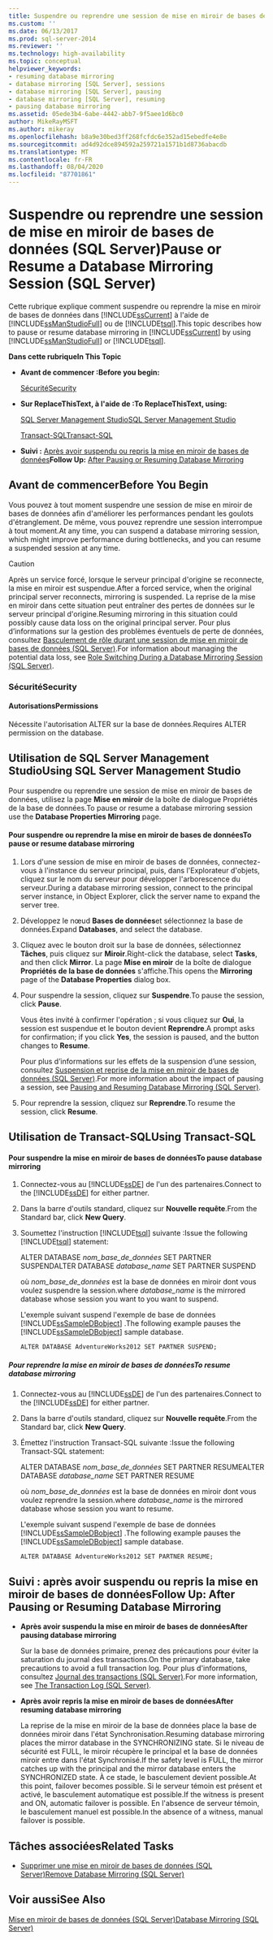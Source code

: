 ```yaml
---
title: Suspendre ou reprendre une session de mise en miroir de bases de données (SQL Server) | Microsoft Docs
ms.custom: ''
ms.date: 06/13/2017
ms.prod: sql-server-2014
ms.reviewer: ''
ms.technology: high-availability
ms.topic: conceptual
helpviewer_keywords:
- resuming database mirroring
- database mirroring [SQL Server], sessions
- database mirroring [SQL Server], pausing
- database mirroring [SQL Server], resuming
- pausing database mirroring
ms.assetid: 05ede3b4-6abe-4442-abb7-9f5aee1d6bc0
author: MikeRayMSFT
ms.author: mikeray
ms.openlocfilehash: b8a9e30bed3ff268fcfdc6e352ad15ebedfe4e8e
ms.sourcegitcommit: ad4d92dce894592a259721a1571b1d8736abacdb
ms.translationtype: MT
ms.contentlocale: fr-FR
ms.lasthandoff: 08/04/2020
ms.locfileid: "87701861"
---
```

# <a name="pause-or-resume-a-database-mirroring-session-sql-server"></a><span data-ttu-id="332b7-102">Suspendre ou reprendre une session de mise en miroir de bases de données (SQL Server)</span><span class="sxs-lookup"><span data-stu-id="332b7-102">Pause or Resume a Database Mirroring Session (SQL Server)</span></span>
  <span data-ttu-id="332b7-103">Cette rubrique explique comment suspendre ou reprendre la mise en miroir de bases de données dans [!INCLUDE[ssCurrent](../../includes/sscurrent-md.md)] à l'aide de [!INCLUDE[ssManStudioFull](../../includes/ssmanstudiofull-md.md)] ou de [!INCLUDE[tsql](../../includes/tsql-md.md)].</span><span class="sxs-lookup"><span data-stu-id="332b7-103">This topic describes how to pause or resume database mirroring in [!INCLUDE[ssCurrent](../../includes/sscurrent-md.md)] by using [!INCLUDE[ssManStudioFull](../../includes/ssmanstudiofull-md.md)] or [!INCLUDE[tsql](../../includes/tsql-md.md)].</span></span>  
  
 <span data-ttu-id="332b7-104">**Dans cette rubrique**</span><span class="sxs-lookup"><span data-stu-id="332b7-104">**In This Topic**</span></span>  
  
-   <span data-ttu-id="332b7-105">**Avant de commencer :**</span><span class="sxs-lookup"><span data-stu-id="332b7-105">**Before you begin:**</span></span>  
  
     [<span data-ttu-id="332b7-106">Sécurité</span><span class="sxs-lookup"><span data-stu-id="332b7-106">Security</span></span>](#Security)  
  
-   <span data-ttu-id="332b7-107">**Sur ReplaceThisText, à l'aide de :**</span><span class="sxs-lookup"><span data-stu-id="332b7-107">**To ReplaceThisText, using:**</span></span>  
  
     [<span data-ttu-id="332b7-108">SQL Server Management Studio</span><span class="sxs-lookup"><span data-stu-id="332b7-108">SQL Server Management Studio</span></span>](#SSMSProcedure)  
  
     [<span data-ttu-id="332b7-109">Transact-SQL</span><span class="sxs-lookup"><span data-stu-id="332b7-109">Transact-SQL</span></span>](#TsqlProcedure)  
  
-   <span data-ttu-id="332b7-110">**Suivi :**  [Après avoir suspendu ou repris la mise en miroir de bases de données](#FollowUp)</span><span class="sxs-lookup"><span data-stu-id="332b7-110">**Follow Up:**  [After Pausing or Resuming Database Mirroring](#FollowUp)</span></span>  
  
##  <a name="before-you-begin"></a><a name="BeforeYouBegin"></a> <span data-ttu-id="332b7-111">Avant de commencer</span><span class="sxs-lookup"><span data-stu-id="332b7-111">Before You Begin</span></span>  
 <span data-ttu-id="332b7-112">Vous pouvez à tout moment suspendre une session de mise en miroir de bases de données afin d'améliorer les performances pendant les goulots d'étranglement. De même, vous pouvez reprendre une session interrompue à tout moment.</span><span class="sxs-lookup"><span data-stu-id="332b7-112">At any time, you can suspend a database mirroring session, which might improve performance during bottlenecks, and you can resume a suspended session at any time.</span></span>  
  
> [!CAUTION]  
>  <span data-ttu-id="332b7-113">Après un service forcé, lorsque le serveur principal d'origine se reconnecte, la mise en miroir est suspendue.</span><span class="sxs-lookup"><span data-stu-id="332b7-113">After a forced service, when the original principal server reconnects, mirroring is suspended.</span></span> <span data-ttu-id="332b7-114">La reprise de la mise en miroir dans cette situation peut entraîner des pertes de données sur le serveur principal d'origine.</span><span class="sxs-lookup"><span data-stu-id="332b7-114">Resuming mirroring in this situation could possibly cause data loss on the original principal server.</span></span> <span data-ttu-id="332b7-115">Pour plus d’informations sur la gestion des problèmes éventuels de perte de données, consultez [Basculement de rôle durant une session de mise en miroir de bases de données &#40;SQL Server&#41;](role-switching-during-a-database-mirroring-session-sql-server.md).</span><span class="sxs-lookup"><span data-stu-id="332b7-115">For information about managing the potential data loss, see [Role Switching During a Database Mirroring Session &#40;SQL Server&#41;](role-switching-during-a-database-mirroring-session-sql-server.md).</span></span>  
  
###  <a name="security"></a><a name="Security"></a> <span data-ttu-id="332b7-116">Sécurité</span><span class="sxs-lookup"><span data-stu-id="332b7-116">Security</span></span>  
  
####  <a name="permissions"></a><a name="Permissions"></a> <span data-ttu-id="332b7-117">Autorisations</span><span class="sxs-lookup"><span data-stu-id="332b7-117">Permissions</span></span>  
 <span data-ttu-id="332b7-118">Nécessite l'autorisation ALTER sur la base de données.</span><span class="sxs-lookup"><span data-stu-id="332b7-118">Requires ALTER permission on the database.</span></span>  
  
##  <a name="using-sql-server-management-studio"></a><a name="SSMSProcedure"></a> <span data-ttu-id="332b7-119">Utilisation de SQL Server Management Studio</span><span class="sxs-lookup"><span data-stu-id="332b7-119">Using SQL Server Management Studio</span></span>  
 <span data-ttu-id="332b7-120">Pour suspendre ou reprendre une session de mise en miroir de bases de données, utilisez la page **Mise en miroir** de la boîte de dialogue Propriétés de la base de données.</span><span class="sxs-lookup"><span data-stu-id="332b7-120">To pause or resume a database mirroring session use the **Database Properties Mirroring** page.</span></span>  
  
#### <a name="to-pause-or-resume-database-mirroring"></a><span data-ttu-id="332b7-121">Pour suspendre ou reprendre la mise en miroir de bases de données</span><span class="sxs-lookup"><span data-stu-id="332b7-121">To pause or resume database mirroring</span></span>  
  
1.  <span data-ttu-id="332b7-122">Lors d'une session de mise en miroir de bases de données, connectez-vous à l'instance du serveur principal, puis, dans l'Explorateur d'objets, cliquez sur le nom du serveur pour développer l'arborescence du serveur.</span><span class="sxs-lookup"><span data-stu-id="332b7-122">During a database mirroring session, connect to the principal server instance, in Object Explorer, click the server name to expand the server tree.</span></span>  
  
2.  <span data-ttu-id="332b7-123">Développez le nœud **Bases de données**et sélectionnez la base de données.</span><span class="sxs-lookup"><span data-stu-id="332b7-123">Expand **Databases**, and select the database.</span></span>  
  
3.  <span data-ttu-id="332b7-124">Cliquez avec le bouton droit sur la base de données, sélectionnez **Tâches**, puis cliquez sur **Miroir**.</span><span class="sxs-lookup"><span data-stu-id="332b7-124">Right-click the database, select **Tasks**, and then click **Mirror**.</span></span> <span data-ttu-id="332b7-125">La page **Mise en miroir** de la boîte de dialogue **Propriétés de la base de données** s'affiche.</span><span class="sxs-lookup"><span data-stu-id="332b7-125">This opens the **Mirroring** page of the **Database Properties** dialog box.</span></span>  
  
4.  <span data-ttu-id="332b7-126">Pour suspendre la session, cliquez sur **Suspendre**.</span><span class="sxs-lookup"><span data-stu-id="332b7-126">To pause the session, click **Pause**.</span></span>  
  
     <span data-ttu-id="332b7-127">Vous êtes invité à confirmer l'opération ; si vous cliquez sur **Oui**, la session est suspendue et le bouton devient **Reprendre**.</span><span class="sxs-lookup"><span data-stu-id="332b7-127">A prompt asks for confirmation; if you click **Yes**, the session is paused, and the button changes to **Resume**.</span></span>  
  
     <span data-ttu-id="332b7-128">Pour plus d’informations sur les effets de la suspension d’une session, consultez [Suspension et reprise de la mise en miroir de bases de données &#40;SQL Server&#41;](database-mirroring-sql-server.md).</span><span class="sxs-lookup"><span data-stu-id="332b7-128">For more information about the impact of pausing a session, see [Pausing and Resuming Database Mirroring &#40;SQL Server&#41;](database-mirroring-sql-server.md).</span></span>  
  
5.  <span data-ttu-id="332b7-129">Pour reprendre la session, cliquez sur **Reprendre**.</span><span class="sxs-lookup"><span data-stu-id="332b7-129">To resume the session, click **Resume**.</span></span>  
  
##  <a name="using-transact-sql"></a><a name="TsqlProcedure"></a> <span data-ttu-id="332b7-130">Utilisation de Transact-SQL</span><span class="sxs-lookup"><span data-stu-id="332b7-130">Using Transact-SQL</span></span>  
  
#### <a name="to-pause-database-mirroring"></a><span data-ttu-id="332b7-131">Pour suspendre la mise en miroir de bases de données</span><span class="sxs-lookup"><span data-stu-id="332b7-131">To pause database mirroring</span></span>  
  
1.  <span data-ttu-id="332b7-132">Connectez-vous au [!INCLUDE[ssDE](../../includes/ssde-md.md)] de l'un des partenaires.</span><span class="sxs-lookup"><span data-stu-id="332b7-132">Connect to the [!INCLUDE[ssDE](../../includes/ssde-md.md)] for either partner.</span></span>  
  
2.  <span data-ttu-id="332b7-133">Dans la barre d'outils standard, cliquez sur **Nouvelle requête**.</span><span class="sxs-lookup"><span data-stu-id="332b7-133">From the Standard bar, click **New Query**.</span></span>  
  
3.  <span data-ttu-id="332b7-134">Soumettez l'instruction [!INCLUDE[tsql](../../includes/tsql-md.md)] suivante :</span><span class="sxs-lookup"><span data-stu-id="332b7-134">Issue the following [!INCLUDE[tsql](../../includes/tsql-md.md)] statement:</span></span>  
  
     <span data-ttu-id="332b7-135">ALTER DATABASE *nom_base_de_données* SET PARTNER SUSPEND</span><span class="sxs-lookup"><span data-stu-id="332b7-135">ALTER DATABASE *database_name* SET PARTNER SUSPEND</span></span>  
  
     <span data-ttu-id="332b7-136">où *nom_base_de_données* est la base de données en miroir dont vous voulez suspendre la session.</span><span class="sxs-lookup"><span data-stu-id="332b7-136">where *database_name* is the mirrored database whose session you want to you want to suspend.</span></span>  
  
     <span data-ttu-id="332b7-137">L'exemple suivant suspend l'exemple de base de données [!INCLUDE[ssSampleDBobject](../../includes/sssampledbobject-md.md)] .</span><span class="sxs-lookup"><span data-stu-id="332b7-137">The following example pauses the [!INCLUDE[ssSampleDBobject](../../includes/sssampledbobject-md.md)] sample database.</span></span>  
  
    ```  
    ALTER DATABASE AdventureWorks2012 SET PARTNER SUSPEND;  
    ```  
  
##### <a name="to-resume-database-mirroring"></a><span data-ttu-id="332b7-138">Pour reprendre la mise en miroir de bases de données</span><span class="sxs-lookup"><span data-stu-id="332b7-138">To resume database mirroring</span></span>  
  
1.  <span data-ttu-id="332b7-139">Connectez-vous au [!INCLUDE[ssDE](../../includes/ssde-md.md)] de l'un des partenaires.</span><span class="sxs-lookup"><span data-stu-id="332b7-139">Connect to the [!INCLUDE[ssDE](../../includes/ssde-md.md)] for either partner.</span></span>  
  
2.  <span data-ttu-id="332b7-140">Dans la barre d'outils standard, cliquez sur **Nouvelle requête**.</span><span class="sxs-lookup"><span data-stu-id="332b7-140">From the Standard bar, click **New Query**.</span></span>  
  
3.  <span data-ttu-id="332b7-141">Émettez l'instruction Transact-SQL suivante :</span><span class="sxs-lookup"><span data-stu-id="332b7-141">Issue the following Transact-SQL statement:</span></span>  
  
     <span data-ttu-id="332b7-142">ALTER DATABASE *nom_base_de_données* SET PARTNER RESUME</span><span class="sxs-lookup"><span data-stu-id="332b7-142">ALTER DATABASE *database_name* SET PARTNER RESUME</span></span>  
  
     <span data-ttu-id="332b7-143">où *nom_base_de_données* est la base de données en miroir dont vous voulez reprendre la session.</span><span class="sxs-lookup"><span data-stu-id="332b7-143">where *database_name* is the mirrored database whose session you want to resume.</span></span>  
  
     <span data-ttu-id="332b7-144">L'exemple suivant suspend l'exemple de base de données [!INCLUDE[ssSampleDBobject](../../includes/sssampledbobject-md.md)] .</span><span class="sxs-lookup"><span data-stu-id="332b7-144">The following example pauses the [!INCLUDE[ssSampleDBobject](../../includes/sssampledbobject-md.md)] sample database.</span></span>  
  
    ```  
    ALTER DATABASE AdventureWorks2012 SET PARTNER RESUME;  
    ```  
  
##  <a name="follow-up-after-pausing-or-resuming-database-mirroring"></a><a name="FollowUp"></a> <span data-ttu-id="332b7-145">Suivi : après avoir suspendu ou repris la mise en miroir de bases de données</span><span class="sxs-lookup"><span data-stu-id="332b7-145">Follow Up: After Pausing or Resuming Database Mirroring</span></span>  
  
-   <span data-ttu-id="332b7-146">**Après avoir suspendu la mise en miroir de bases de données**</span><span class="sxs-lookup"><span data-stu-id="332b7-146">**After pausing database mirroring**</span></span>  
  
     <span data-ttu-id="332b7-147">Sur la base de données primaire, prenez des précautions pour éviter la saturation du journal des transactions.</span><span class="sxs-lookup"><span data-stu-id="332b7-147">On the primary database, take precautions to avoid a full transaction log.</span></span> <span data-ttu-id="332b7-148">Pour plus d'informations, consultez [Journal des transactions &#40;SQL Server&#41;](../../relational-databases/logs/the-transaction-log-sql-server.md).</span><span class="sxs-lookup"><span data-stu-id="332b7-148">For more information, see [The Transaction Log &#40;SQL Server&#41;](../../relational-databases/logs/the-transaction-log-sql-server.md).</span></span>  
  
-   <span data-ttu-id="332b7-149">**Après avoir repris la mise en miroir de bases de données**</span><span class="sxs-lookup"><span data-stu-id="332b7-149">**After resuming database mirroring**</span></span>  
  
     <span data-ttu-id="332b7-150">La reprise de la mise en miroir de la base de données place la base de données miroir dans l'état Synchronisation.</span><span class="sxs-lookup"><span data-stu-id="332b7-150">Resuming database mirroring places the mirror database in the SYNCHRONIZING state.</span></span> <span data-ttu-id="332b7-151">Si le niveau de sécurité est FULL, le miroir récupère le principal et la base de données miroir entre dans l'état Synchronisé.</span><span class="sxs-lookup"><span data-stu-id="332b7-151">If the safety level is FULL, the mirror catches up with the principal and the mirror database enters the SYNCHRONIZED state.</span></span> <span data-ttu-id="332b7-152">À ce stade, le basculement devient possible.</span><span class="sxs-lookup"><span data-stu-id="332b7-152">At this point, failover becomes possible.</span></span> <span data-ttu-id="332b7-153">Si le serveur témoin est présent et activé, le basculement automatique est possible.</span><span class="sxs-lookup"><span data-stu-id="332b7-153">If the witness is present and ON, automatic failover is possible.</span></span> <span data-ttu-id="332b7-154">En l'absence de serveur témoin, le basculement manuel est possible.</span><span class="sxs-lookup"><span data-stu-id="332b7-154">In the absence of a witness, manual failover is possible.</span></span>  
  
##  <a name="related-tasks"></a><a name="RelatedTasks"></a> <span data-ttu-id="332b7-155">Tâches associées</span><span class="sxs-lookup"><span data-stu-id="332b7-155">Related Tasks</span></span>  
  
-   [<span data-ttu-id="332b7-156">Supprimer une mise en miroir de bases de données &#40;SQL Server&#41;</span><span class="sxs-lookup"><span data-stu-id="332b7-156">Remove Database Mirroring &#40;SQL Server&#41;</span></span>](remove-database-mirroring-sql-server.md)  
  
## <a name="see-also"></a><span data-ttu-id="332b7-157">Voir aussi</span><span class="sxs-lookup"><span data-stu-id="332b7-157">See Also</span></span>  
 [<span data-ttu-id="332b7-158">Mise en miroir de bases de données &#40;SQL Server&#41;</span><span class="sxs-lookup"><span data-stu-id="332b7-158">Database Mirroring &#40;SQL Server&#41;</span></span>](database-mirroring-sql-server.md)  
  
  
